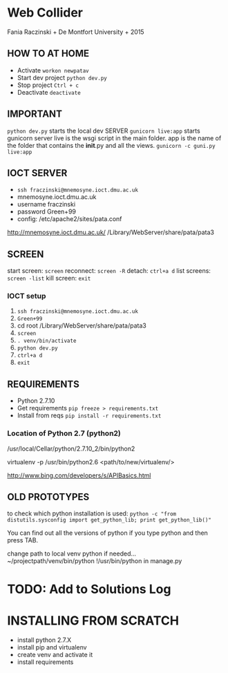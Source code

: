 
# Web Collider

Fania Raczinski + De Montfort University + 2015

## HOW TO AT HOME

- Activate ```workon newpatav```
- Start dev project ```python dev.py```
- Stop project ```Ctrl + c```
- Deactivate ```deactivate```


## IMPORTANT
```python dev.py``` starts the local dev SERVER
```gunicorn live:app```  starts gunicorn server
live is the wsgi script in the main folder.
app is the name of the folder that contains the __init__.py and all the views.
```gunicorn -c guni.py live:app```


## IOCT SERVER
- ```ssh fraczinski@mnemosyne.ioct.dmu.ac.uk```
- mnemosyne.ioct.dmu.ac.uk
- username fraczinski
- password Green+99
- config: /etc/apache2/sites/pata.conf

http://mnemosyne.ioct.dmu.ac.uk/
/Library/WebServer/share/pata/pata3


## SCREEN
start screen: ```screen```
reconnect: ```screen -R```
detach:	```ctrl+a d```
list screens: ```screen -list```
kill screen: ```exit```


### IOCT setup

1. ```ssh fraczinski@mnemosyne.ioct.dmu.ac.uk```
2. ```Green+99```
3. cd root /Library/WebServer/share/pata/pata3
4. ```screen```
5. ```. venv/bin/activate```
6. ```python dev.py```
7. ```ctrl+a d```
8. ```exit```


## REQUIREMENTS

- Python 2.7.10
- Get requirements ```pip freeze > requirements.txt```
- Install from reqs ```pip install -r requirements.txt```

### Location of Python 2.7 (python2)
/usr/local/Cellar/python/2.7.10_2/bin/python2

virtualenv -p /usr/bin/python2.6 <path/to/new/virtualenv/>

http://www.bing.com/developers/s/APIBasics.html

## OLD PROTOTYPES

to check which python installation is used:
```python -c "from distutils.sysconfig import get_python_lib; print get_python_lib()"```

You can find out all the versions of python if you type python and then press TAB.

change path to local venv python if needed...
~/projectpath/venv/bin/python
!/usr/bin/python in manage.py


# TODO: Add to Solutions Log

# INSTALLING FROM SCRATCH
- install python 2.7.X
- install pip and virtualenv
- create venv and activate it
- install requirements
